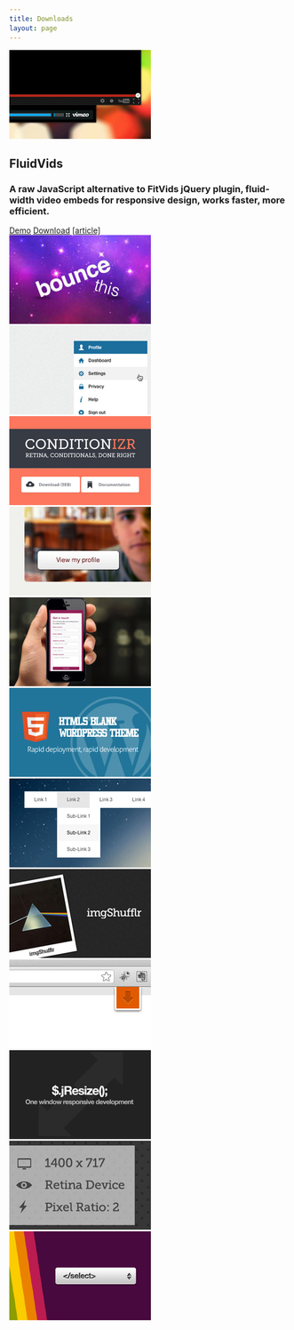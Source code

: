 ```yaml
---
title: Downloads
layout: page
---
```


<div class="download-box download-item">
	<img src="/img/downloads/fluidvids.jpg" alt="FluidVids">
	<h2>FluidVids</h2>
	<h3>A raw JavaScript alternative to FitVids jQuery plugin, fluid-width video embeds for responsive design, works faster, more efficient.</h3>
	<a href="//toddmotto.com/labs/fluidvids" onclick="_gaq.push(['_trackEvent', 'Click', 'Demo FluidVids, 'FluidVids Demo']);">Demo</a>
	<a href="//toddmotto.com/labs/fluidvids/fluidvids.zip" onclick="_gaq.push(['_trackEvent', 'Click', 'Download FluidVids, 'FluidVids Download']);">Download</a>
	<a href="//toddmotto.com/fluid-and-responsive-youtube-and-vimeo-videos-with-fluidvids-js" class="article">[article]</a>
</div>
<img src="/img/downloads/bounce-this.jpg" alt="BounceThis">
<img src="/img/downloads/clickable-dropdown.jpg" alt="Clickable Dropdown">
<img src="/img/downloads/conditionizr.jpg" alt="Conditionizr">
<img src="/img/downloads/hoverbox.jpg" alt="Hoverbox">
<img src="/img/downloads/html5-contact.jpg" alt="HTML5 Contact Form">
<img src="/img/downloads/html5blank.jpg" alt="HTML5 Blank">
<img src="/img/downloads/html5nav.jpg" alt="HTML5 jQuery Nav">
<img src="/img/downloads/imgshufflr.jpg" alt="imgShufflr">
<img src="/img/downloads/jbar.jpg" alt="jBar">
<img src="/img/downloads/jresize.jpg" alt="jResize">
<img src="/img/downloads/retina.jpg" alt="Retina Tool">
<img src="/img/downloads/select-nav-js.jpg" alt="Select Nav">